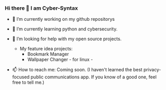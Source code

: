 ### Hi there 👋 I am Cyber-Syntax

- 🔭 I’m currently working on my github repositorys
- 🌱 I’m currently learning python and cybersecurity.
- 🤔 I’m looking for help with my open source projects. 
    - My feature idea projects:
        - Bookmark Manager
        - Wallpaper Changer - for linux -

- 📫 How to reach me: Coming soon. (I haven't learned the best privacy-focused public communications app. If you know of a good one, feel free to tell me.)

